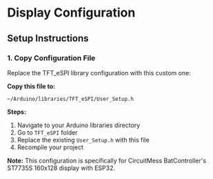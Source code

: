 # Display Configuration

## Setup Instructions

### 1. Copy Configuration File
Replace the TFT_eSPI library configuration with this custom one:

**Copy this file to:**
```
~/Arduino/libraries/TFT_eSPI/User_Setup.h
```

**Steps:**
1. Navigate to your Arduino libraries directory
2. Go to `TFT_eSPI` folder
3. Replace the existing `User_Setup.h` with this file
4. Recompile your project

**Note:** This configuration is specifically for CircuitMess BatController's ST7735S 160x128 display with ESP32.